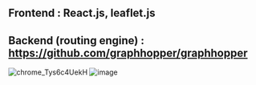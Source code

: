 ## Frontend : React.js, leaflet.js
## Backend (routing engine) : https://github.com/graphhopper/graphhopper

![chrome_Tys6c4UekH](https://github.com/user-attachments/assets/db6c7092-82e8-4eac-8215-1e93a0f06145)
![image](https://github.com/user-attachments/assets/ee8bf5a1-f675-4a95-9a05-ea93cde987b9)
